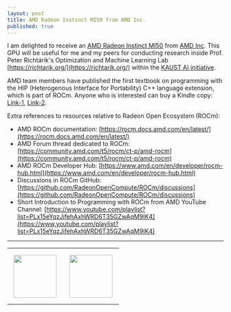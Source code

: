 ```yaml
---
layout: post
title: AMD Radeon Instinct MI50 from AMD Inc.
published: true
---
```


I am delighted to receive an [AMD Radeon Instinct MI50](https://www.amd.com/en/products/professional-graphics/instinct-mi50) from [AMD Inc](https://www.amd.com/en.html). This GPU will be useful for me and my peers for conducting research inside Prof. Peter Richtárik's Optimization and Machine Learning Lab [https://richtarik.org/](https://richtarik.org/) within the [KAUST AI initiative](https://cemse.kaust.edu.sa/ai/ai).

AMD team members have published the first textbook on programming with the HIP (Heterogenous Interface for Portability) C++ language extension, which is part of ROCm. Anyone who is interested can buy a Kindle copy: [Link-1](https://www.barnesandnoble.com/w/accelerated-computing-with-hip-yifan-sun/1142866934), [Link-2](https://www.amazon.co.jp/dp/B0BR8KSS7K).

Extra references to resources relative to Radeon Open Ecosystem (ROCm):

* AMD ROCm documentation: [https://rocm.docs.amd.com/en/latest/](https://rocm.docs.amd.com/en/latest/)
* AMD Forum thread dedicated to ROCm: [https://community.amd.com/t5/rocm/ct-p/amd-rocm](https://community.amd.com/t5/rocm/ct-p/amd-rocm)
* AMD ROCm Developer Hub: [https://www.amd.com/en/developer/rocm-hub.html](https://www.amd.com/en/developer/rocm-hub.html)
* Discussions in ROCm GitHub: [https://github.com/RadeonOpenCompute/ROCm/discussions](https://github.com/RadeonOpenCompute/ROCm/discussions)
* Short Introduction to Programming with ROCm from AMD YouTube Channel: [https://www.youtube.com/playlist?list=PLx15eYqzJifehAxhWRD6T35GZwAqM9IK4](https://www.youtube.com/playlist?list=PLx15eYqzJifehAxhWRD6T35GZwAqM9IK4)

---

<table>
<tr>
<td style="padding: 15px"> <img height="100px" src="https://burlachenkok.github.io/materials/KAUST-logo.png"/> </td> 
<td style="padding: 15px"> <img height="100px" src="https://burlachenkok.github.io/materials/amd-mi50-gpu.jpg"/> </td> 
</tr>
</table>
